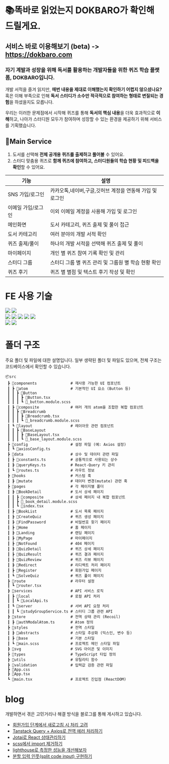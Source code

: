 # 📚똑바로 읽었는지 DOKBARO가 확인해 드릴게요.

## 서비스 바로 이용해보기 (beta) -> https://dokbaro.com

### 자기 계발과 성장을 위해 독서를 활용하는 **개발자들을 위한 퀴즈 학습 플랫폼, DOKBARO**입니다.

개발 서적을 즐겨 읽지만, **매번 내용을 제대로 이해했는지 확인하기 어렵지 않으셨나요?** 혹은 이해 부족으로 인해 **독서 스터디가 소수만 적극적으로 참여하는 형태로 변질되는 경험**을 하셨을지도 모릅니다.

우리는 이러한 문제점에서 시작해 퀴즈를 통해 **독서의 핵심 내용**을 더욱 효과적으로 **이해**하고, 나아가 스터디원 모두가 참여하며 성장할 수 있는 환경을 제공하기 위해 서비스를 기획했습니다.

## 📕Main Service

1. 도서를 선택해 **전체 공개용 퀴즈를 출제하고 풀어볼** 수 있어요.
2. 스터디 맞춤용 퀴즈로 **함께 퀴즈에 참여하고, 스터디원들의 학습 현황 및 피드백을 확인**할 수 있어요.

| **기능**           | **설명**                                                 |
| ------------------ | -------------------------------------------------------- |
| SNS 가입/로그인    | 카카오톡,네이버,구글,깃허브 계정을 연동해 가입 및 로그인 |
| 이메일 가입/로그인 | 이외 이메일 계정을 사용해 가입 및 로그인                 |
| 메인화면           | 도서 카테고리, 퀴즈 출제 및 풀이 접근                    |
| 도서 카테고리      | 여러 분야의 개발 서적 확인                               |
| 퀴즈 출제/풀이     | 하나의 개발 서적을 선택해 퀴즈 출제 및 풀이              |
| 마이페이지         | 개인 별 퀴즈 참여 기록 확인 및 관리                      |
| 스터디 그룹        | 스터디 그룹 별 퀴즈 관리 및 그룹원 별 학습 현황 확인     |
| 퀴즈 후기          | 퀴즈 별 별점 및 텍스트 후기 작성 및 확인                 |

# FE 사용 기술

<div>
  <img src="https://img.shields.io/badge/Yarn-2C8EBB?style=for-the-badge&logo=yarn&logoColor=white" /> 
  <img src="https://img.shields.io/badge/Vite-646CFF?style=for-the-badge&logo=Vite&logoColor=white" />
</div>
<div>
  <img src="https://img.shields.io/badge/react-61DAFB?style=for-the-badge&logo=react&logoColor=black" /> 
  <img src="https://img.shields.io/badge/Typescript-3178C6?style=for-the-badge&logo=SCSS&logoColor=white"/>
  <img src="https://img.shields.io/badge/Scss-CC6699?style=for-the-badge&logo=Sass&logoColor=white"/>
  <img src="https://img.shields.io/badge/TanStack Query-FF4154?style=for-the-badge&logo=reactquery&logoColor=white" />
  <img src="https://img.shields.io/badge/Jotai-181717?style=for-the-badge&logo=""&logoColor=white" />
</div>
<div>
  <img src="https://img.shields.io/badge/git-F05032?style=for-the-badge&logo=git&logoColor=white" /> 
  <img src="https://img.shields.io/badge/github-181717?style=for-the-badge&logo=github&logoColor=white" /> 
</div>

# 폴더 구조

주요 폴더 및 파일에 대한 설명입니다. 일부 생략된 폴더 및 파일도 있으며, 전체 구조는 코드베이스에서 확인할 수 있습니다.

```plaintext
📦src
 ┣ 📂components               # 재사용 가능한 UI 컴포넌트
 ┃ ┣ 📂atom                   # 기본적인 UI 요소 (Button 등)
 ┃ ┃ ┣ 📂Button
 ┃ ┃ ┃ ┣ 📜Button.tsx
 ┃ ┃ ┃ ┗ 📜_button.module.scss
 ┃ ┣ 📂composite              # 여러 개의 atom을 조합한 복합 컴포넌트
 ┃ ┃ ┣ 📂Breadcrumb
 ┃ ┃ ┃ ┣ 📜Breadcrumb.tsx
 ┃ ┃ ┃ ┗ 📜_breadcrumb.module.scss
 ┃ ┗ 📂layout                 # 레이아웃 관련 컴포넌트
 ┃ ┃ ┣ 📂BaseLayout
 ┃ ┃ ┃ ┣ 📜BaseLayout.tsx
 ┃ ┃ ┃ ┗ 📜_base_layout.module.scss
 ┣ 📂config                   # 설정 파일 (예: Axios 설정)
 ┃ ┗ 📜axiosConfig.ts
 ┣ 📂data                     # 상수 및 데이터 관련 파일
 ┃ ┣ 📜constants.ts           # 공통적으로 사용되는 상수
 ┃ ┣ 📜queryKeys.ts           # React-Query 키 관리
 ┃ ┗ 📜routes.ts              # 라우트 정보
 ┣ 📂hooks                    # 커스텀 훅
 ┃ ┣ 📂mutate                 # 데이터 변경(mutate) 관련 훅
 ┣ 📂pages                    # 각 페이지별 폴더
 ┃ ┣ 📂BookDetail             # 도서 상세 페이지
 ┃ ┃ ┣ 📂composite            # 상세 페이지 내 복합 컴포넌트
 ┃ ┃ ┣ 📜_book_detail.module.scss
 ┃ ┃ ┗ 📜index.tsx
 ┃ ┣ 📂BookList               # 도서 목록 페이지
 ┃ ┣ 📂CreateQuiz             # 퀴즈 생성 페이지
 ┃ ┣ 📂FindPassword           # 비밀번호 찾기 페이지
 ┃ ┣ 📂Home                   # 홈 페이지
 ┃ ┣ 📂Landing                # 랜딩 페이지
 ┃ ┣ 📂MyPage                 # 마이페이지
 ┃ ┣ 📂NotFound               # 404 페이지
 ┃ ┣ 📂QuizDetail             # 퀴즈 상세 페이지
 ┃ ┣ 📂QuizResult             # 퀴즈 결과 페이지
 ┃ ┣ 📂QuizReview             # 퀴즈 리뷰 페이지
 ┃ ┣ 📂Redirect               # 리디렉트 처리 페이지
 ┃ ┣ 📂Register               # 회원가입 페이지
 ┃ ┗ 📂SolveQuiz              # 퀴즈 풀이 페이지
 ┣ 📂route                    # 라우터 설정
 ┃ ┗ 📜router.tsx
 ┣ 📂services                 # API 서비스 로직
 ┃ ┣ 📂local                  # 로컬 API 처리
 ┃ ┃ ┗ 📜LocalApi.ts
 ┃ ┗ 📂server                 # 서버 API 요청 처리
 ┃ ┃ ┗ 📜studyGroupService.ts # 스터디 그룹 관련 API
 ┣ 📂store                    # 전역 상태 관리 (Recoil)
 ┃ ┣ 📜authModalAtom.ts       # Atom 정의
 ┣ 📂styles                   # 전역 스타일
 ┃ ┣ 📂abstracts              # 스타일 추상화 (믹스인, 변수 등)
 ┃ ┣ 📂base                   # 기본 스타일
 ┃ ┗ 📜main.scss              # 프로젝트 메인 스타일 파일
 ┣ 📂svg                      # SVG 아이콘 및 이미지
 ┣ 📂types                    # TypeScript 타입 정의
 ┣ 📂utils                    # 유틸리티 함수
 ┣ 📂validation               # 입력값 검증 관련 파일
 ┣ 📜App.css
 ┣ 📜App.tsx
 ┗ 📜main.tsx                 # 프로젝트 진입점 (ReactDOM)
```

# blog

개발하면서 겪은 고민거리나 해결 방식을 블로그를 통해 게시하고 있습니다.

- [회원가입 단계에서 새로고침 시 처리 고려](https://velog.io/@page1597/회원가입-단계에서-새로고침-시-처리-고려)
- [Tanstack Query + Axios로 전역 에러 처리하기](https://velog.io/@page1597/Tanstack-Query-Axios로-전역-에러-처리하기)
- [Jotai로 React 상태관리하기](https://velog.io/@yeshforest/Jotai%EB%A1%9C-React-%EC%83%81%ED%83%9C%EA%B4%80%EB%A6%AC%ED%95%98%EA%B8%B0-2)
- [scss에서 import 제거하기](https://velog.io/@yeshforest/scss-import-use)
- [lighthouse로 측정한 성능을 개선해보자](https://velog.io/@yeshforest/lighthouse%EB%A5%BC-%ED%86%B5%ED%95%9C-%EC%84%B1%EB%8A%A5%EA%B0%9C%EC%84%A0)
- [분할 입력 인풋(split code input) 구현하기](https://velog.io/@page1597/%EB%B6%84%ED%95%A0-%EC%9E%85%EB%A0%A5-%EC%9D%B8%ED%92%8Bsplit-code-input-%EA%B5%AC%ED%98%84%ED%95%98%EA%B8%B0)
